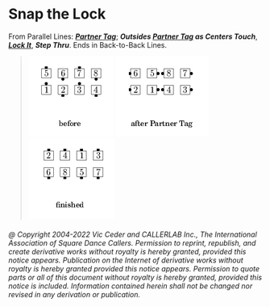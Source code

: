 
# Snap the Lock

From Parallel Lines:
***[Partner Tag](../a1/partner_tag.md)***;
***Outsides [Partner Tag](../a1/partner_tag.md)
as Centers Touch***,
***[Lock It](../a1/lock_it.md)***,
***Step Thru***.
Ends in Back-to-Back Lines.

> 
> ![alt](snap_the_lock-1.png)
> ![alt](snap_the_lock-2.png)
> ![alt](snap_the_lock-3.png)
> 

###### @ Copyright 2004-2022 Vic Ceder and CALLERLAB Inc., The International Association of Square Dance Callers. Permission to reprint, republish, and create derivative works without royalty is hereby granted, provided this notice appears. Publication on the Internet of derivative works without royalty is hereby granted provided this notice appears. Permission to quote parts or all of this document without royalty is hereby granted, provided this notice is included. Information contained herein shall not be changed nor revised in any derivation or publication.
